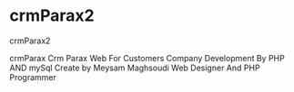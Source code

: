 # crmParax2
crmParax2

crmParax Crm Parax Web For Customers Company Development By PHP AND mySql Create by Meysam Maghsoudi Web Designer And PHP Programmer
